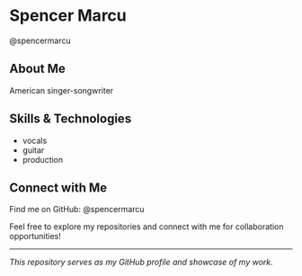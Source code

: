 # Spencer Marcu

@spencermarcu

## About Me

American singer-songwriter

## Skills & Technologies

- vocals
- guitar 
- production 

## Connect with Me

Find me on GitHub: @spencermarcu

Feel free to explore my repositories and connect with me for collaboration opportunities!

---

*This repository serves as my GitHub profile and showcase of my work.*